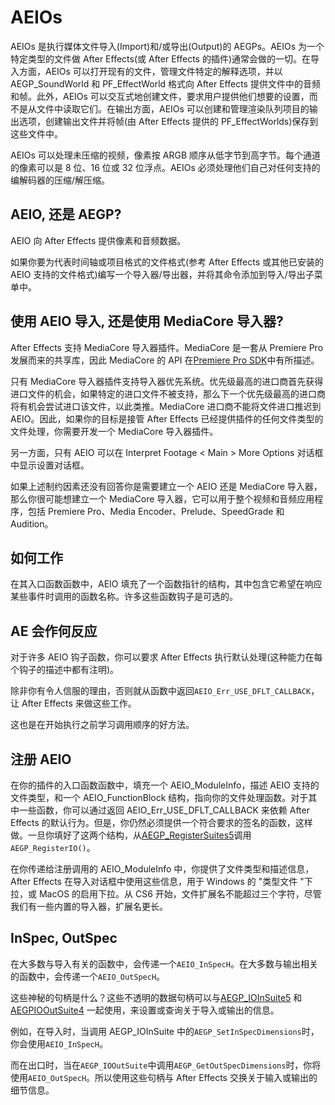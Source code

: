 # AEIOs

AEIOs 是执行媒体文件导入(Import)和/或导出(Output)的 AEGPs。AEIOs 为一个特定类型的文件做 After Effects(或 After Effects 的插件)通常会做的一切。在导入方面，AEIOs 可以打开现有的文件，管理文件特定的解释选项，并以 AEGP_SoundWorld 和 PF_EffectWorld 格式向 After Effects 提供文件中的音频和帧。此外，AEIOs 可以交互式地创建文件，要求用户提供他们想要的设置，而不是从文件中读取它们。在输出方面，AEIOs 可以创建和管理渲染队列项目的输出选项，创建输出文件并将帧(由 After Effects 提供的 PF_EffectWorlds)保存到这些文件中。

AEIOs 可以处理未压缩的视频，像素按 ARGB 顺序从低字节到高字节。每个通道的像素可以是 8 位、16 位或 32 位浮点。AEIOs 必须处理他们自己对任何支持的编解码器的压缩/解压缩。

## AEIO, 还是 AEGP?

AEIO 向 After Effects 提供像素和音频数据。

如果你要为代表时间轴或项目格式的文件格式(参考 After Effects 或其他已安装的 AEIO 支持的文件格式)编写一个导入器/导出器，并将其命令添加到导入/导出子菜单中。

## 使用 AEIO 导入, 还是使用 MediaCore 导入器?

After Effects 支持 MediaCore 导入器插件。MediaCore 是一套从 Premiere Pro 发展而来的共享库，因此 MediaCore 的 API 在[Premiere Pro SDK](http://ppro-plugin-sdk.aenhancers.com/)中有所描述。

只有 MediaCore 导入器插件支持导入器优先系统。优先级最高的进口商首先获得进口文件的机会，如果特定的进口文件不被支持，那么下一个优先级最高的进口商将有机会尝试进口该文件，以此类推。MediaCore 进口商不能将文件进口推迟到 AEIO。因此，如果你的目标是接管 After Effects 已经提供插件的任何文件类型的文件处理，你需要开发一个 MediaCore 导入器插件。

另一方面，只有 AEIO 可以在 Interpret Footage < Main > More Options 对话框中显示设置对话框。

如果上述制约因素还没有回答你是需要建立一个 AEIO 还是 MediaCore 导入器，那么你很可能想建立一个 MediaCore 导入器，它可以用于整个视频和音频应用程序，包括 Premiere Pro、Media Encoder、Prelude、SpeedGrade 和 Audition。

## 如何工作

在其入口函数函数中，AEIO 填充了一个函数指针的结构，其中包含它希望在响应某些事件时调用的函数名称。许多这些函数钩子是可选的。

## AE 会作何反应

对于许多 AEIO 钩子函数，你可以要求 After Effects 执行默认处理(这种能力在每个钩子的描述中都有注明)。

除非你有令人信服的理由，否则就从函数中返回`AEIO_Err_USE_DFLT_CALLBACK`，让 After Effects 来做这些工作。

这也是在开始执行之前学习调用顺序的好方法。

## 注册 AEIO

在你的插件的入口函数函数中，填充一个 AEIO_ModuleInfo，描述 AEIO 支持的文件类型，和一个 AEIO_FunctionBlock 结构，指向你的文件处理函数。对于其中一些函数，你可以通过返回 AEIO_Err_USE_DFLT_CALLBACK 来依赖 After Effects 的默认行为。但是，你仍然必须提供一个符合要求的签名的函数，这样做。一旦你填好了这两个结构，从[AEGP_RegisterSuites5](../aegps/aegp-suites.html)调用`AEGP_RegisterIO()`。

在你传递给注册调用的 AEIO_ModuleInfo 中，你提供了文件类型和描述信息，After Effects 在导入对话框中使用这些信息，用于 Windows 的 "类型文件 "下拉，或 MacOS 的启用下拉。从 CS6 开始，文件扩展名不能超过三个字符，尽管我们有一些内置的导入器，扩展名更长。

## InSpec, OutSpec

在大多数与导入有关的函数中，会传递一个`AEIO_InSpecH`。在大多数与输出相关的函数中，会传递一个`AEIO_OutSpecH`。

这些神秘的句柄是什么？这些不透明的数据句柄可以与[AEGP_IOInSuite5](new-kids-on-the-function-block.html) 和[AEGPIOOutSuite4](new-kids-on-the-function-block.html) 一起使用，来设置或查询关于导入或输出的信息。

例如，在导入时，当调用 AEGP_IOInSuite 中的`AEGP_SetInSpecDimensions`时，你会使用`AEIO_InSpecH`。

而在出口时，当在`AEGP_IOOutSuite`中调用`AEGP_GetOutSpecDimensions`时，你将使用`AEIO_OutSpecH`。所以使用这些句柄与 After Effects 交换关于输入或输出的细节信息。
